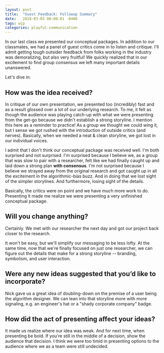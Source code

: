 ```yaml
---
layout: post
title:  "Guest Feedback: Followup Summary"
date:   2018-03-03 00:00:01 -0400
tags: wip
categories: playful-communication
---
```


In our last class we presented our conceptual packages. In addition to our classmates, we had a panel of guest critics come in to listen and critique. I'll admit getting tough outsider feedback from folks working in the industry was demoralizing, but also very fruitful! We quickly realized that in our excitement to find group consensus we left many important details unanswered.

Let's dive in:

## How was the idea received?

In critique of our own presentation, we presented too (incredibly) fast and as a result glossed over a lot of our underlying research. To me, it felt as though the audience was playing catch-up with what we were presenting from the get-go because we didn't establish a strong storyline. I mention this here as a reminder to practice! As a group we thought we could wing it, but I sense we got rushed with the introduction of outside critics (and nerves). Basically, when we needed a neat & clean storyline, we got lost in our individual voices.

I admit that I don't think our conceptual package was received well. I'm both surprised and not surprised. I'm surprised because I believe we, as a group that was slow to pair with a researcher, felt like we had finally caught up and laid down a strong plan **with consensus**. I'm not surprised because I believe we strayed away from the original research and got caught up in all the excitement in the algorithmic-bias buzz. And in doing that we lost sight of the simpler storylines. And furthermore, losing sight of the details.

Basically, the critics were on point and we have much more work to do. Presenting it made me realize we were presenting a very unfinished conceptual package.

## Will you change anything?

Certainly. We met with our researcher the next day and got our project back closer to the research.

It won't be easy, but we'll simplify our messaging to be less lofty. At the same time, now that we're finally focused on just one researcher, we can figure out the details that make for a strong storyline -- branding, symbolism, and user interaction.

## Were any new ideas suggested that you’d like to incorporate?

Nick gave us a great idea of doubling-down on the premise of a user being the algorithm designer. We can lean into that storyline more with more signaling, e.g. an engineer's hat or a "shady corporate company" badge.

## How did the act of presenting affect your ideas?

It made us realize where our idea was weak. And for next time, when presenting be bold. If you're still in the middle of a decision, show the audience that decision. I think we were too timid in presenting options to the audience where we as a team were still undecided.
